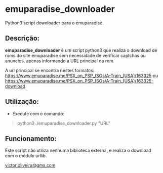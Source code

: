 # emuparadise_downloader
Python3 script downloader para o emuparadise.

## Descrição:
**emuparadise_downloader** é um script python3 que realiza o download de roms do site emuparadise sem necessidade de verificar captchas ou anuncios, apenas informando a URL principal da rom.

A url principal se encontra nestes formatos: https://www.emuparadise.me/PSX_on_PSP_ISOs/A-Train_(USA)/163325 ou https://www.emuparadise.me/PSX_on_PSP_ISOs/A-Train_(USA)/163325-download.

## Utilização:
* Execute com o comando:
> python3 ./emuparadise_downloader.py "URL"

## Funcionamento:
Este script não utiliza nenhuma biblioteca externa, e realiza o download com o módulo urllib.

victor.oliveira@gmx.com
